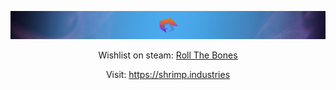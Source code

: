 ![Shrimp horizontal background](/BG.jpg?raw=true)

<div align="center">
  Wishlist on steam: <a href="https://store.steampowered.com/app/2527550/Roll_The_Bones/">Roll The Bones</a>
  
  Visit: https://shrimp.industries
</div>
